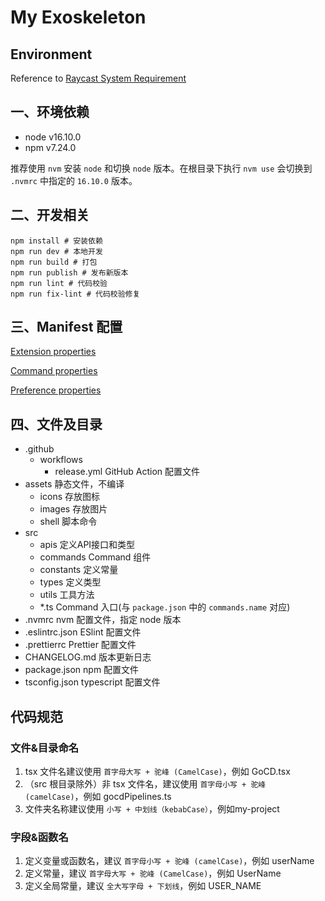 # My Exoskeleton

## Environment

Reference to [Raycast System Requirement](https://developers.raycast.com/basics/getting-started)

## 一、环境依赖

- node v16.10.0
- npm v7.24.0

推荐使用 `nvm` 安装 `node` 和切换 `node` 版本。在根目录下执行 `nvm use` 会切换到 `.nvmrc` 中指定的 `16.10.0` 版本。

## 二、开发相关

```shell
npm install # 安装依赖
npm run dev # 本地开发
npm run build # 打包
npm run publish # 发布新版本
npm run lint # 代码校验
npm run fix-lint # 代码校验修复
```

## 三、Manifest 配置

[Extension properties](https://developers.raycast.com/information/manifest#extension-properties)

[Command properties](https://developers.raycast.com/information/manifest#command-properties)

[Preference properties](https://developers.raycast.com/information/manifest#preference-properties)

## 四、文件及目录

- .github
  - workflows
    - release.yml     GitHub Action 配置文件
- assets              静态文件，不编译
  - icons             存放图标
  - images            存放图片
  - shell             脚本命令
- src
  - apis              定义API接口和类型
  - commands          Command 组件
  - constants         定义常量
  - types             定义类型
  - utils             工具方法
  - *.ts              Command 入口(与 `package.json` 中的 `commands.name` 对应)
- .nvmrc              nvm 配置文件，指定 node 版本
- .eslintrc.json      ESlint 配置文件
- .prettierrc         Prettier 配置文件
- CHANGELOG.md        版本更新日志
- package.json        npm 配置文件
- tsconfig.json       typescript 配置文件

## 代码规范

### 文件&目录命名

1. tsx 文件名建议使用 `首字母大写 + 驼峰 (CamelCase)`，例如 GoCD.tsx
2. （src 根目录除外）非 tsx 文件名，建议使用 `首字母小写 + 驼峰 (camelCase)`，例如 gocdPipelines.ts
3. 文件夹名称建议使用 `小写 + 中划线（kebabCase）`，例如my-project

### 字段&函数名

1. 定义变量或函数名，建议 `首字母小写 + 驼峰 (camelCase)`，例如 userName
2. 定义常量，建议 `首字母大写 + 驼峰 (CamelCase)`，例如 UserName
3. 定义全局常量，建议 `全大写字母 + 下划线`，例如 USER_NAME
